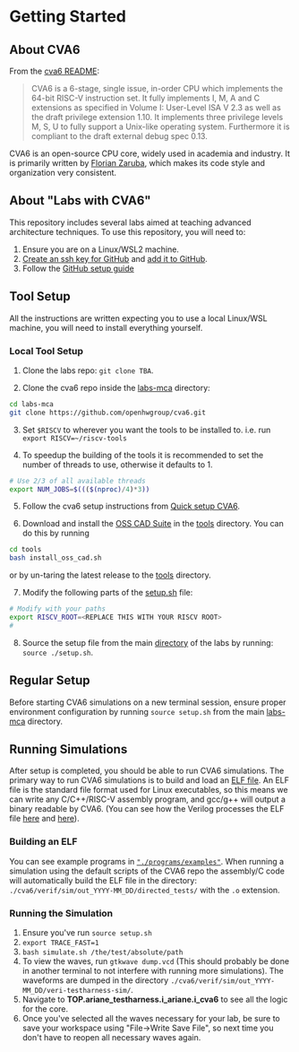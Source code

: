 
# Getting Started

## About CVA6

From the [cva6 README](https://github.com/openhwgroup/cva6/blob/cb5c623e5083656fd6bead45c6a7128e891f121a/README.md):

> CVA6 is a 6-stage, single issue, in-order CPU which implements the 64-bit RISC-V instruction set. It fully implements I, M, A and C extensions as specified in Volume I: User-Level ISA V 2.3 as well as the draft privilege extension 1.10. It implements three privilege levels M, S, U to fully support a Unix-like operating system. Furthermore it is compliant to the draft external debug spec 0.13.

CVA6 is an open-source CPU core, widely used in academia and industry. It is primarily written by [Florian Zaruba](https://github.com/zarubaf), which makes its code style and organization very consistent.

## About "Labs with CVA6"

This repository includes several labs aimed at teaching advanced architecture techniques. To use this repository, you will need to:

1. Ensure you are on a Linux/WSL2 machine.
2. [Create an ssh key for GitHub](https://docs.github.com/en/authentication/connecting-to-github-with-ssh/generating-a-new-ssh-key-and-adding-it-to-the-ssh-agent?platform=linux) and [add it to GitHub](https://docs.github.com/en/authentication/connecting-to-github-with-ssh/adding-a-new-ssh-key-to-your-github-account?platform=linux).
3. Follow the [GitHub setup guide](./your-own-repo.md)

## Tool Setup

All the instructions are written expecting you to use a local Linux/WSL machine, you will need to install everything yourself.

### Local Tool Setup
1. Clone the labs repo: `git clone TBA`.

2. Clone the cva6 repo inside the [labs-mca](./../) directory:
```sh
cd labs-mca
git clone https://github.com/openhwgroup/cva6.git
```

3. Set `$RISCV` to wherever you want the tools to be installed to. i.e. run `export RISCV=~/riscv-tools`

4. To speedup the building of the tools it is recommended to set the number of threads to use, otherwise it defaults to 1.
```sh
# Use 2/3 of all available threads
export NUM_JOBS=$((($(nproc)/4)*3))
```

5. Follow the cva6 setup instructions from [Quick setup CVA6](./quick-setup-cva6.md).

6. Download and install the [OSS CAD Suite](https://github.com/YosysHQ/oss-cad-suite-build) in the [tools](./../tools/) directory. You can do this by running
```sh
cd tools
bash install_oss_cad.sh
```
or by un-taring the latest release to the [tools](./../tools/) directory.

7. Modify the following parts of the [setup.sh](./../setup.sh) file:

```bash
# Modify with your paths
export RISCV_ROOT=<REPLACE THIS WITH YOUR RISCV ROOT>
#
```

8. Source the setup file from the main [directory](./..) of the labs by running: `source ./setup.sh`.

## Regular Setup

Before starting CVA6 simulations on a new terminal session, ensure proper environment configuration by running `source setup.sh` from the main [labs-mca](./..) directory.

## Running Simulations

After setup is completed, you should be able to run CVA6 simulations. The primary way to run CVA6 simulations is to build and load an [ELF file](https://en.wikipedia.org/wiki/Executable_and_Linkable_Format). An ELF file is the standard file format used for Linux executables, so this means we can write any C/C++/RISC-V assembly program, and gcc/g++ will output a binary readable by CVA6. (You can see how the Verilog processes the ELF file [here](https://github.com/openhwgroup/cva6/blob/b44a696bbead23dafb068037eff00a90689d4faf/corev_apu/tb/ariane_tb.sv#L132-L152) and [here](https://github.com/openhwgroup/cva6/blob/b44a696bbead23dafb068037eff00a90689d4faf/corev_apu/tb/dpi/elfloader.cc)).

### Building an ELF

You can see example programs in [`"./programs/examples"`](./programs/examples). When running a simulation using the default scripts of the CVA6 repo the assembly/C code will automatically build the ELF file in the directory: `./cva6/verif/sim/out_YYYY-MM_DD/directed_tests/` with the `.o` extension.

### Running the Simulation

1. Ensure you've run `source setup.sh`
2. `export TRACE_FAST=1`
3. `bash simulate.sh /the/test/absolute/path`
4. To view the waves, run `gtkwave dump.vcd` (This should probably be done in another terminal to not interfere with running more simulations). The waveforms are dumped in the directory `./cva6/verif/sim/out_YYYY-MM_DD/veri-testharness-sim/`.
5. Navigate to **TOP.ariane_testharness.i_ariane.i_cva6** to see all the logic for the core.
6. Once you've selected all the waves necessary for your lab, be sure to save your workspace using "File->Write Save File", so next time you don't have to reopen all necessary waves again.
